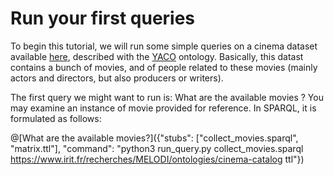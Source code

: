 # Run your first queries

To begin this tutorial, we will run some simple queries on a cinema dataset available [here](https://www.irit.fr/recherches/MELODI/ontologies/cinema-tomhanks), described with the [YACO](https://www.irit.fr/recherches/MELODI/ontologies/cinema) ontology. Basically, this datast contains a bunch of movies, and of people related to these movies (mainly actors and directors, but also producers or writers).

The first query we might want to run is: What are the available movies ? You may examine an instance of movie provided for reference. In SPARQL, it is formulated as follows:

@[What are the available movies?]({"stubs": ["collect_movies.sparql", "matrix.ttl"], "command": "python3 run_query.py collect_movies.sparql https://www.irit.fr/recherches/MELODI/ontologies/cinema-catalog ttl"})
